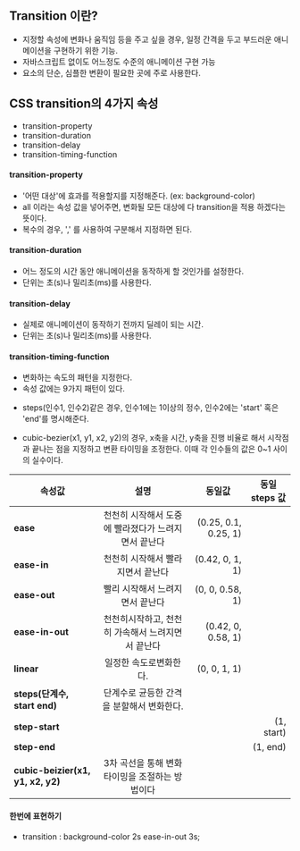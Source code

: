 ## Transition 이란?

- 지정할 속성에 변화나 움직임 등을 주고 싶을 경우, 일정 간격을 두고 부드러운 애니메이션을 구현하기 위한 기능.
- 자바스크립트 없이도 어느정도 수준의 애니메이션 구현 가능
- 요소의 단순, 심플한 변환이 필요한 곳에 주로 사용한다.

## CSS transition의 4가지 속성
- transition-property
- transition-duration
- transition-delay
- transition-timing-function


#### transition-property
- '어떤 대상'에 효과를 적용할지를 지정해준다. (ex: background-color)
- all 이라는 속성 값을 넣어주면, 변화될 모든 대상에 다 transition을 적용 하겠다는 뜻이다.
- 복수의 경우, ',' 를 사용하여 구분해서 지정하면 된다.

#### transition-duration
- 어느 정도의 시간 동안 애니메이션을 동작하게 할 것인가를 설정한다.
- 단위는 초(s)나 밀리초(ms)를 사용한다.

#### transition-delay
- 실제로 애니메이션이 동작하기 전까지 딜레이 되는 시간.
- 단위는 초(s)나 밀리초(ms)를 사용한다.

#### transition-timing-function
- 변화하는 속도의 패턴을 지정한다.
- 속성 값에는 9가지 패턴이 있다.

* steps(인수1, 인수2)같은 경우, 인수1에는 1이상의 정수, 인수2에는 'start' 혹은 'end'를 명시해준다.

* cubic-bezier(x1, y1, x2, y2)의 경우, x축을 시간, y축을 진행 비율로 해서 시작점과 끝나는 점을 지정하고 변환 타이밍을 조정한다. 이때 각 인수들의 값은 0~1 사이의 실수이다.

|<center>속성값</center>|<center>설명</center>|<center>동일값</center>|<center>동일 steps 값</center>|
|:--------|:--------:|--------:|--------:|
|**ease**|<center>천천히 시작해서 도중에 빨라졌다가 느려지면서 끝난다</center>|(0.25, 0.1, 0.25, 1)|  |
|**ease-in**|<center>천천히 시작해서 빨라지면서 끝난다 </center>|(0.42, 0, 1, 1)| |
|**ease-out**|<center>빨리 시작해서 느려지면서 끝난다</center>|(0, 0, 0.58, 1)|  |
|**ease-in-out**|<center>천천히시작하고, 천천히 가속해서 느려지면서 끝난다</center>|(0.42, 0, 0.58, 1)| |
|**linear**|<center>일정한 속도로변화한다.</center>|(0, 0, 1, 1)| |
|**steps(단계수, start end)**|<center>단계수로 균등한 간격을 분할해서 변화한다.</center>|  | |
|**step-start**|  | |(1, start)|
|**step-end**| |  |(1, end)|
|**cubic-beizier(x1, y1, x2, y2)**|3차 곡선을 통해 변화타이밍을 조절하는 방법이다|  | |


#### 한번에 표현하기
- transition : background-color 2s ease-in-out 3s;






